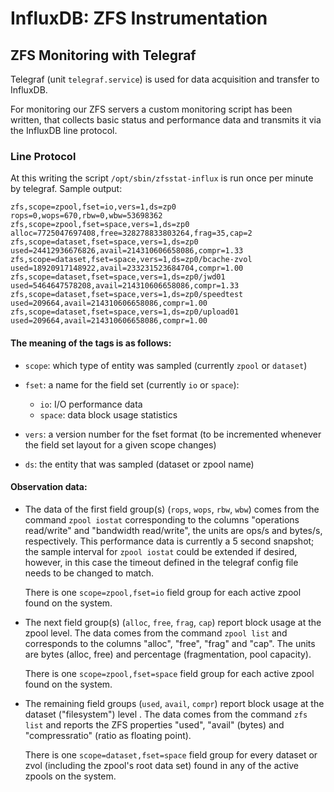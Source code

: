# InfluxDB: ZFS Instrumentation


## ZFS Monitoring with Telegraf

Telegraf (unit `telegraf.service`) is used for data acquisition and
transfer to InfluxDB.

For monitoring our ZFS servers a custom monitoring script has been
written, that collects basic status and performance data and transmits
it via the InfluxDB line protocol.


### Line Protocol

At this writing the script `/opt/sbin/zfsstat-influx` is run once per
minute by telegraf. Sample output:

```
zfs,scope=zpool,fset=io,vers=1,ds=zp0 rops=0,wops=670,rbw=0,wbw=53698362
zfs,scope=zpool,fset=space,vers=1,ds=zp0 alloc=7725047697408,free=328278833803264,frag=35,cap=2
zfs,scope=dataset,fset=space,vers=1,ds=zp0 used=24412936676826,avail=214310606658086,compr=1.33
zfs,scope=dataset,fset=space,vers=1,ds=zp0/bcache-zvol used=18920917148922,avail=233231523684704,compr=1.00
zfs,scope=dataset,fset=space,vers=1,ds=zp0/jwd01 used=5464647578208,avail=214310606658086,compr=1.33
zfs,scope=dataset,fset=space,vers=1,ds=zp0/speedtest used=209664,avail=214310606658086,compr=1.00
zfs,scope=dataset,fset=space,vers=1,ds=zp0/upload01 used=209664,avail=214310606658086,compr=1.00
```

#### The meaning of the tags is as follows:

- `scope`: which type of entity was sampled (currently `zpool` or `dataset`)

- `fset`: a name for the field set (currently `io` or `space`):
  - `io`: I/O performance data
  - `space`: data block usage statistics

- `vers`: a version number for the fset format (to be incremented
  whenever the field set layout for a given scope changes)

- `ds`: the entity that was sampled (dataset or zpool name)


#### Observation data:

- The data of the first field group(s) (`rops`, `wops`, `rbw`, `wbw`)
  comes from the command `zpool iostat` corresponding to the columns
  "operations read/write" and "bandwidth read/write", the units are
  ops/s and bytes/s, respectively. This performance data is currently
  a 5 second snapshot; the sample interval for `zpool iostat` could be
  extended if desired, however, in this case the timeout defined in
  the telegraf config file needs to be changed to match.

  There is one `scope=zpool,fset=io` field group for each active zpool
  found on the system.

- The next field group(s) (`alloc`, `free`, `frag`, `cap`) report
  block usage at the zpool level. The data comes from the command
  `zpool list` and corresponds to the columns "alloc", "free", "frag"
  and "cap". The units are bytes (alloc, free) and percentage
  (fragmentation, pool capacity).

  There is one `scope=zpool,fset=space` field group for each active
  zpool found on the system.

- The remaining field groups (`used`, `avail`, `compr`) report block
  usage at the dataset ("filesystem") level . The data comes from the
  command `zfs list` and reports the ZFS properties "used", "avail"
  (bytes) and "compressratio" (ratio as floating point).

  There is one `scope=dataset,fset=space` field group for every
  dataset or zvol (including the zpool's root data set) found in any
  of the active zpools on the system.



